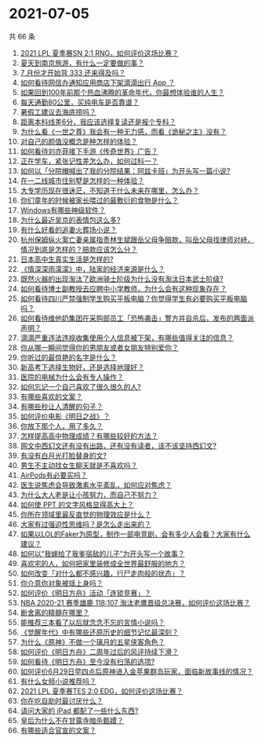 # 2021-07-05

共 66 条

<!-- BEGIN -->
<!-- 最后更新时间 Mon Jul 05 2021 03:01:09 GMT+0800 (China Standard Time) -->

1. [2021 LPL 夏季赛SN 2:1 RNG，如何评价这场比赛？](https://www.zhihu.com/question/470013968)
2. [夏天到南京旅游，有什么一定要做的事？](https://www.zhihu.com/question/469022675)
3. [7 月份才开始背 333 还来得及吗？](https://www.zhihu.com/question/405506994)
4. [如何看待网信办通知应用商店下架滴滴出行 App ？](https://www.zhihu.com/question/470015739)
5. [如果回到100年前那个热血沸腾的革命年代，你最想体验谁的人生？](https://www.zhihu.com/question/460118166)
6. [每天通勤80公里，买纯电车是否靠谱？](https://www.zhihu.com/question/468510743)
7. [暑假工建议去海底捞吗？](https://www.zhihu.com/question/398756321)
8. [距离本科线差6分，我应该选择复读还是报个专科？](https://www.zhihu.com/question/467517153)
9. [为什么看《一世之尊》我会有一种无力感，而看《诡秘之主》没有？](https://www.zhihu.com/question/466875284)
10. [对自己的颜值没概念是种怎样的体验？](https://www.zhihu.com/question/309262006)
11. [如何看待刘亦菲接下手游《传奇世界》广告？](https://www.zhihu.com/question/469422532)
12. [正在学车，紧张记性差怎么办，如何过科一？](https://www.zhihu.com/question/458621193)
13. [如何以「分院帽喊出了我的分院结果：阿兹卡班」为开头写一篇小说?](https://www.zhihu.com/question/386972533)
14. [在一二线城市住别墅是怎样的一种体验？](https://www.zhihu.com/question/350485995)
15. [大专学历现在很迷茫，不知道干什么未来在哪里，怎么办？](https://www.zhihu.com/question/467003536)
16. [你们童年的时候被家长喂过的最敷衍的食物是什么？](https://www.zhihu.com/question/462844792)
17. [Windows有哪些神级软件？](https://www.zhihu.com/question/465494790)
18. [为什么最近吴京的表情包这么多?](https://www.zhihu.com/question/459051105)
19. [有什么好看的追妻火葬场小说？](https://www.zhihu.com/question/463891070)
20. [杭州保姆纵火案亡妻亲属指责林生斌跟岳父母争赔款，叫岳父母找律师对峙，情况到底是怎样的？赔款应该怎么分？](https://www.zhihu.com/question/469306984)
21. [日本高中生真实生活是怎样的?](https://www.zhihu.com/question/358652855)
22. [《情深深雨濛濛》中，陆家的经济来源是什么？](https://www.zhihu.com/question/54479741)
23. [既然火器的出现淘汰了欧洲骑士阶级为什么没有淘汰日本武士阶级?](https://www.zhihu.com/question/469293153)
24. [如何看待博士副教授去应聘中小学教师，为什么会有这种现象存在？](https://www.zhihu.com/question/469006927)
25. [如何看待四川严禁强制学生购买平板电脑？你觉得学生有必要购买平板电脑吗？](https://www.zhihu.com/question/469907647)
26. [如何看待维他奶集团在采购部员工「恐怖袭击」警方并自杀后，发布的两面派声明？](https://www.zhihu.com/question/469732478)
27. [滴滴严重违法违规收集使用个人信息被下架，有哪些值得关注的信息？](https://www.zhihu.com/question/470016029)
28. [你从哪一瞬间觉得你的男朋友或者女朋友特别爱你？](https://www.zhihu.com/question/310415598)
29. [你听过的最惊艳的名字是什么？](https://www.zhihu.com/question/265694919)
30. [新高考下选择生物好，还是选择地理好？](https://www.zhihu.com/question/463643144)
31. [医院的电梯为什么会有专人操作？](https://www.zhihu.com/question/275348817)
32. [如何忘记一个自己喜欢了很久很久的人?](https://www.zhihu.com/question/468233405)
33. [有哪些喜欢的文案？](https://www.zhihu.com/question/460143596)
34. [有哪些秒让人清醒的句子？](https://www.zhihu.com/question/464766380)
35. [如何评价电影《明日之战》？](https://www.zhihu.com/question/469466765)
36. [你放下那个人，用了多久？](https://www.zhihu.com/question/459105986)
37. [怎样提高高中物理成绩？有哪些较好的方法？](https://www.zhihu.com/question/20300295)
38. [网文中西幻文还有没有出路，还有没有读者，该不该坚持西幻文?](https://www.zhihu.com/question/469646044)
39. [有没有白月光打脸替身的文?](https://www.zhihu.com/question/459071698)
40. [男生不主动找女生聊天就是不喜欢吗？](https://www.zhihu.com/question/428269881)
41. [AirPods有必要买吗？](https://www.zhihu.com/question/465884888)
42. [医生说焦虑会导致激素水平紊乱，如何应对焦虑？](https://www.zhihu.com/question/469907164)
43. [为什么大人老是让小孩努力，而自己不努力？](https://www.zhihu.com/question/465729487)
44. [如何使 PPT 的文字风格显得高大上？](https://www.zhihu.com/question/26104860)
45. [你所在领域里最反直觉的物理效应是什么？](https://www.zhihu.com/question/466498607)
46. [大家有过强迫性思维吗？是怎么走出来的？](https://www.zhihu.com/question/400662217)
47. [如果以LOL的Faker为原型，制作一部电竞剧，会有多少人会看？大家有什么建议？](https://www.zhihu.com/question/467272877)
48. [如何以“我嫁给了我爹宿敌的儿子”为开头写一个故事？](https://www.zhihu.com/question/425380931)
49. [喜欢宅的人，如何把家里装修成全世界最舒服的地方？](https://www.zhihu.com/question/35781319)
50. [如何改变「对什么都不感兴趣，行尸走肉般的状态」？](https://www.zhihu.com/question/31249796)
51. [你介意你对象被瑶上身吗？](https://www.zhihu.com/question/429956758)
52. [如何评价《明日方舟》活动「连锁竞赛」？](https://www.zhihu.com/question/469569572)
53. [NBA 2020-21 赛季雄鹿 118:107
    淘汰老鹰晋级总决赛，如何评价这场比赛？](https://www.zhihu.com/question/469901211)
54. [断舍离的精髓在哪里？](https://www.zhihu.com/question/25044125)
55. [能推荐三本看了以后就念念不忘的言情小说吗？](https://www.zhihu.com/question/420713607)
56. [《觉醒年代》中有哪些还原历史的细节记忆最深刻？](https://www.zhihu.com/question/451486276)
57. [为什么《原神》不做一个璃月的五星侠客角色？](https://www.zhihu.com/question/468594400)
58. [如何评价《明日方舟》二周年过后的风评持续下滑？](https://www.zhihu.com/question/469788139)
59. [如何看待《明日方舟》至今没有扫荡的选项?](https://www.zhihu.com/question/469337436)
60. [如何评价6月29日早四点后原神进入金苹果群岛玩家，面临新故事线的情况？](https://www.zhihu.com/question/468978856)
61. [有什么女频小说推荐吗？](https://www.zhihu.com/question/457795893)
62. [2021 LPL 夏季赛TES 2:0
    EDG，如何评价这场比赛？](https://www.zhihu.com/question/469986525)
63. [你在吃自助时最讨厌什么？](https://www.zhihu.com/question/63212359)
64. [请问大家的 iPad 都配了一些什么东西?](https://www.zhihu.com/question/441947056)
65. [皇后为什么不在甘露寺暗杀甄嬛？](https://www.zhihu.com/question/323782581)
66. [有哪些适合官宣的文案？](https://www.zhihu.com/question/436157838)

<!-- END -->
